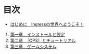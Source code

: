 # 目次

- [はじめに　Ingressの世界へようこそ！](README.md)
1. [第一章　インストールと設定](ch01.md)
2. [第二章　［OPS］とチュートリアル](ch02.md)
3. [第三章　ゲームシステム](ch03.md)
